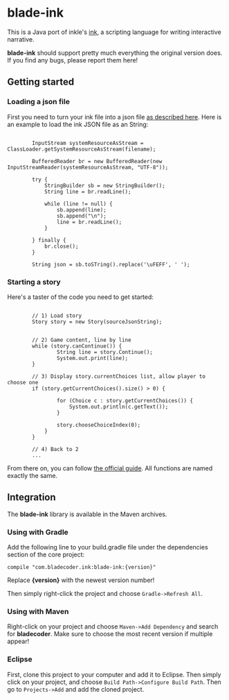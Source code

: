 # blade-ink

This is a Java port of inkle's [ink](https://github.com/inkle/ink), a scripting language for writing interactive narrative.

**blade-ink** should support pretty much everything the original version does. If you find any bugs, please report them here!

## Getting started

### Loading a json file

First you need to turn your ink file into a json file [as described here](https://github.com/inkle/ink#using-inklecate-on-the-command-line).  Here is an example to load the ink JSON file as an String:

```
		
		InputStream systemResourceAsStream = ClassLoader.getSystemResourceAsStream(filename);

		BufferedReader br = new BufferedReader(new InputStreamReader(systemResourceAsStream, "UTF-8"));

		try {
			StringBuilder sb = new StringBuilder();
			String line = br.readLine();

			while (line != null) {
				sb.append(line);
				sb.append("\n");
				line = br.readLine();
			}

		} finally {
			br.close();
		}
		
		String json = sb.toSTring().replace('\uFEFF', ' ');
```

### Starting a story

Here's a taster of the code you need to get started:

```
		
		// 1) Load story
		Story story = new Story(sourceJsonString);
		

		// 2) Game content, line by line
		while (story.canContinue()) {
				String line = story.Continue();
				System.out.print(line);
		}

		// 3) Display story.currentChoices list, allow player to choose one
		if (story.getCurrentChoices().size() > 0) {

				for (Choice c : story.getCurrentChoices()) {
					System.out.println(c.getText());
				}

				story.chooseChoiceIndex(0);
			}
		}
		
		// 4) Back to 2
		...
```

From there on, you can follow [the official guide](https://github.com/inkle/ink/blob/master/Documentation/RunningYourInk.md#getting-started-with-the-runtime-api). All functions are named exactly the same.

## Integration

The **blade-ink** library is available in the Maven archives.

### Using with Gradle

Add the following line to your build.gradle file under the dependencies section of the core project:

```
compile "com.bladecoder.ink:blade-ink:{version}"
```

Replace **{version}** with the newest version number! 

Then simply right-click the project and choose `Gradle->Refresh All`.

### Using with Maven

Right-click on your project and choose `Maven->Add Dependency` and search for **bladecoder**. Make sure to choose the most recent version if multiple appear!

### Eclipse

First, clone this project to your computer and add it to Eclipse. Then simply click on your project, and choose `Build Path->Configure Build Path`. Then go to `Projects->Add` and add the cloned project.

